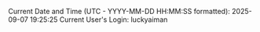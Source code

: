 Current Date and Time (UTC - YYYY-MM-DD HH:MM:SS formatted): 2025-09-07 19:25:25
Current User's Login: luckyaiman
